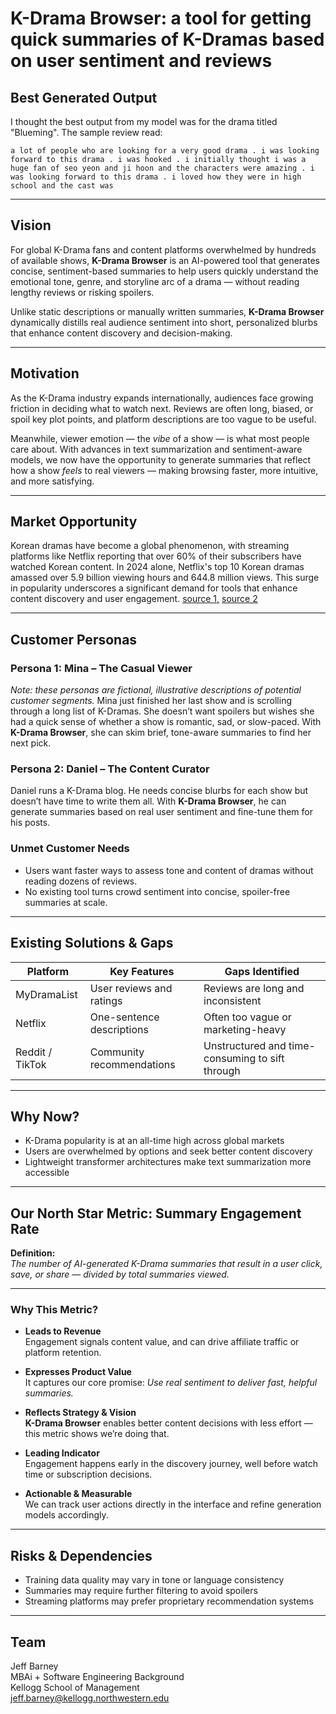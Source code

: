# **K-Drama Browser**: a tool for getting quick summaries of K-Dramas based on user sentiment and reviews

## Best Generated Output
I thought the best output from my model was for the drama titled "Blueming". The sample review read:

`a lot of people who are looking for a very good drama . i was looking forward to this drama . i was hooked . i initially thought i was a huge fan of seo yeon and ji hoon and the characters were amazing . i was looking forward to this drama . i loved how they were in high school and the cast was`


---

## Vision
For global K-Drama fans and content platforms overwhelmed by hundreds of available shows, **K-Drama Browser** is an AI-powered tool that generates concise, sentiment-based summaries to help users quickly understand the emotional tone, genre, and storyline arc of a drama — without reading lengthy reviews or risking spoilers.

Unlike static descriptions or manually written summaries, **K-Drama Browser** dynamically distills real audience sentiment into short, personalized blurbs that enhance content discovery and decision-making.

---

## Motivation
As the K-Drama industry expands internationally, audiences face growing friction in deciding what to watch next. Reviews are often long, biased, or spoil key plot points, and platform descriptions are too vague to be useful.

Meanwhile, viewer emotion — the *vibe* of a show — is what most people care about. With advances in text summarization and sentiment-aware models, we now have the opportunity to generate summaries that reflect how a show *feels* to real viewers — making browsing faster, more intuitive, and more satisfying.

---

## **Market Opportunity**
Korean dramas have become a global phenomenon, with streaming platforms like Netflix reporting that over 60% of their subscribers have watched Korean content. In 2024 alone, Netflix's top 10 Korean dramas amassed over 5.9 billion viewing hours and 644.8 million views. This surge in popularity underscores a significant demand for tools that enhance content discovery and user engagement. [source 1,](https://flixpatrol.com/most-watched/2024/tv-shows-from-south-korea/) [source 2](https://www.koreatimes.co.kr/entertainment/films/20250218/korean-movies-thrive-despite-overall-market-slump-in-2024)

---

## Customer Personas

### Persona 1: Mina – The Casual Viewer
_Note: these personas are fictional, illustrative descriptions of potential customer segments._
Mina just finished her last show and is scrolling through a long list of K-Dramas. She doesn’t want spoilers but wishes she had a quick sense of whether a show is romantic, sad, or slow-paced. With **K-Drama Browser**, she can skim brief, tone-aware summaries to find her next pick.

### Persona 2: Daniel – The Content Curator
Daniel runs a K-Drama blog. He needs concise blurbs for each show but doesn’t have time to write them all. With **K-Drama Browser**, he can generate summaries based on real user sentiment and fine-tune them for his posts.

### Unmet Customer Needs
- Users want faster ways to assess tone and content of dramas without reading dozens of reviews.
- No existing tool turns crowd sentiment into concise, spoiler-free summaries at scale.

---

## **Existing Solutions & Gaps**
| Platform         | Key Features                          | Gaps Identified                          |
|------------------|----------------------------------------|------------------------------------------|
| MyDramaList      | User reviews and ratings               | Reviews are long and inconsistent        |
| Netflix          | One-sentence descriptions              | Often too vague or marketing-heavy       |
| Reddit / TikTok  | Community recommendations              | Unstructured and time-consuming to sift through |

---

## **Why Now?**
- K-Drama popularity is at an all-time high across global markets  
- Users are overwhelmed by options and seek better content discovery  
- Lightweight transformer architectures make text summarization more accessible

---

## Our North Star Metric: Summary Engagement Rate

**Definition:**  
*The number of AI-generated K-Drama summaries that result in a user click, save, or share — divided by total summaries viewed.*

---

### Why This Metric?

- **Leads to Revenue**  
  Engagement signals content value, and can drive affiliate traffic or platform retention.

- **Expresses Product Value**  
  It captures our core promise: *Use real sentiment to deliver fast, helpful summaries.*

- **Reflects Strategy & Vision**  
  **K-Drama Browser** enables better content decisions with less effort — this metric shows we’re doing that.

- **Leading Indicator**  
  Engagement happens early in the discovery journey, well before watch time or subscription decisions.

- **Actionable & Measurable**  
  We can track user actions directly in the interface and refine generation models accordingly.

---

## **Risks & Dependencies**
- Training data quality may vary in tone or language consistency
- Summaries may require further filtering to avoid spoilers
- Streaming platforms may prefer proprietary recommendation systems

---

## **Team**
Jeff Barney  
MBAi + Software Engineering Background  
Kellogg School of Management  
jeff.barney@kellogg.northwestern.edu